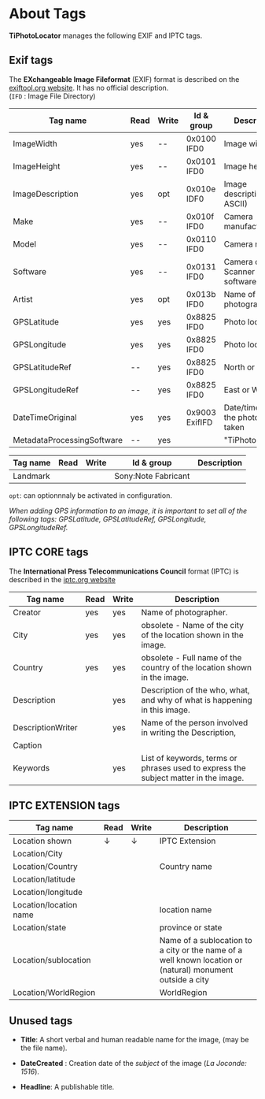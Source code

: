 # About Tags

**TiPhotoLocator** manages the following EXIF and IPTC tags.


## Exif tags

The **EXchangeable Image Fileformat** (EXIF) format is described on the [exiftool.org website](https://exiftool.org/TagNames/EXIF.html).
It has no official description.   
(`IFD` : Image File Directory)


| Tag name    | Read |  Write | Id & group | Description | 
| ----------- | ---- |  ----- | ---------- | ----------- | 
| ImageWidth  | yes | -- | 0x0100 IFD0 | Image width  | 
| ImageHeight | yes | -- | 0x0101 IFD0 | Image height | 
| ImageDescription | yes | opt | 0x010e IDF0 | Image description (pure ASCII) | 
| Make        | yes | --  | 0x010f IFD0 | Camera manufacturer | 
| Model       | yes | --  | 0x0110 IFD0 | Camera model        | 
| Software    | yes  | -- | 0x0131 IFD0 | Camera or Scanner software version    | 
| Artist      | yes | opt | 0x013b IFD0 | Name of photographer | 
| GPSLatitude      | yes | yes | 0x8825 IFD0 | Photo location |
| GPSLongitude     | yes | yes | 0x8825 IFD0 | Photo location |
| GPSLatitudeRef   | --  | yes | 0x8825 IFD0 | North or South | 
| GPSLongitudeRef  | --  | yes | 0x8825 IFD0 | East or West   | 
| DateTimeOriginal | yes | yes  | 0x9003 ExifIFD | Date/time when the photo was taken | 
| MetadataProcessingSoftware    | --  | yes |  | "TiPhotoLocator"    | 

| Tag name    | Read |  Write | Id & group | Description | 
| ----------- | ---- |  ----- | ---------- | ----------- | 
| Landmark    |      |        | Sony:Note Fabricant | |

`opt`: can optionnnaly be activated in configuration.

*When adding GPS information to an image, it is important to set all of the following tags: GPSLatitude, GPSLatitudeRef, GPSLongitude, GPSLongitudeRef.*


## IPTC CORE tags

The **International Press Telecommunications Council** format (IPTC) is described in the [iptc.org website](https://www.iptc.org/std/photometadata/specification/IPTC-PhotoMetadata)


| Tag name    | Read |  Write | Description | 
| ----------- | ---- |  ----- | ----------- | 
| Creator     | yes  | yes | Name of photographer. | 
| City        | yes  | yes | obsolete - Name of the city of the location shown in the image.| 
| Country     | yes  | yes | obsolete - Full name of the country of the location shown in the image.| 
| Description |      | yes | Description of the who, what, and why of what is happening in this image. | 
| DescriptionWriter |  | yes | Name of the person involved in writing the Description, | 
| Caption     |  |  |  | 
| Keywords    |  | yes | List of keywords, terms or phrases used to express the subject matter in the image. | 


## IPTC EXTENSION tags

| Tag name              | Read |  Write | Description | 
| --------------------- | ---- |  ----- | ----------- | 
| Location shown        | ↓ | ↓ | IPTC Extension | 
| Location/City         |   |  |  | 
| Location/Country      |   |  | Country name | 
| Location/latitude     |   |  |  | 
| Location/longitude    |   |  |  | 
| Location/location name|   |  | location name | 
| Location/state        |   |  | province or state | 
| Location/sublocation  |   |  | Name of a sublocation to a city or the name of a well known location or (natural) monument outside a city | 
| Location/WorldRegion  |   |  | WorldRegion | 



## Unused tags


* **Title**: A short verbal and human readable name for the image, (may be the file name).

* **DateCreated** : Creation date of the *subject* of the image (*La Joconde: 1516*). 

* **Headline**: A publishable title.


